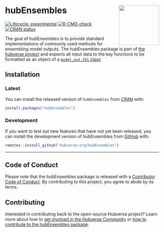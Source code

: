 
<!-- README.md is generated from README.Rmd. Please edit that file -->

# hubEnsembles <img src="man/figures/logo.png" align="right" height="131" alt="" />

<!-- badges: start -->

[![Lifecycle:
experimental](https://img.shields.io/badge/lifecycle-experimental-orange.svg)](https://lifecycle.r-lib.org/articles/stages.html#experimental)
[![R-CMD-check](https://github.com/hubverse-org/hubEnsembles/actions/workflows/R-CMD-check.yaml/badge.svg)](https://github.com/hubverse-org/hubEnsembles/actions/workflows/R-CMD-check.yaml)
[![CRAN
status](https://www.r-pkg.org/badges/version/hubEnsembles)](https://CRAN.R-project.org/package=hubEnsembles)
<!-- badges: end -->

The goal of hubEnsembles is to provide standard implementations of
commonly used methods for ensembling model outputs. The hubEnsembles
package is part of [the hubverse
project](https://hubverse.io/en/latest/) and expects all input data to
the key functions to be formatted as an object of a [`model_out_tbl`
class](https://hubverse-org.github.io/hubUtils/reference/as_model_out_tbl.html).

## Installation

### Latest

You can install the released version of `hubEnsembles` from
[CRAN](https://CRAN.R-project.org) with:

``` r
install.packages("hubEnsembles")
```

### Development

If you want to test out new features that have not yet been released,
you can install the development version of hubEnsembles from
[GitHub](https://github.com/) with:

``` r
remotes::install_github("hubverse-org/hubEnsembles")
```

------------------------------------------------------------------------

## Code of Conduct

Please note that the hubEnsembles package is released with a
[Contributor Code of
Conduct](https://hubverse-org.github.io/hubEnsembles/CODE_OF_CONDUCT.html).
By contributing to this project, you agree to abide by its terms.

## Contributing

Interested in contributing back to the open-source Hubverse project?
Learn more about how to [get involved in the Hubverse
Community](https://hubverse.io/en/latest/overview/contribute.html) or
[how to contribute to the hubEnsembles
package](https://hubverse-org.github.io/hubEnsembles/CONTRIBUTING.html).
